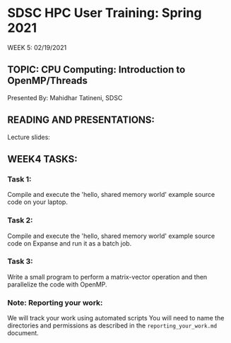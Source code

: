 
# SDSC HPC User Training: Spring 2021

WEEK 5: 02/19/2021

## TOPIC: CPU Computing: Introduction to OpenMP/Threads	

Presented By: Mahidhar Tatineni, SDSC

## READING AND PRESENTATIONS:

Lecture slides:


## WEEK4 TASKS:

### Task 1: 
Compile and execute the 'hello, shared memory world' example source code on your laptop.

### Task 2:
Compile and execute the 'hello, shared memory world' example source code on Expanse and run it as a batch job.

### Task 3: 
Write a small program to perform a matrix-vector operation and then parallelize the code with OpenMP. 

### Note: Reporting your work:
We will track your work using automated scripts
You will need to name the directories and permissions as described in the ``reporting_your_work.md`` document.
